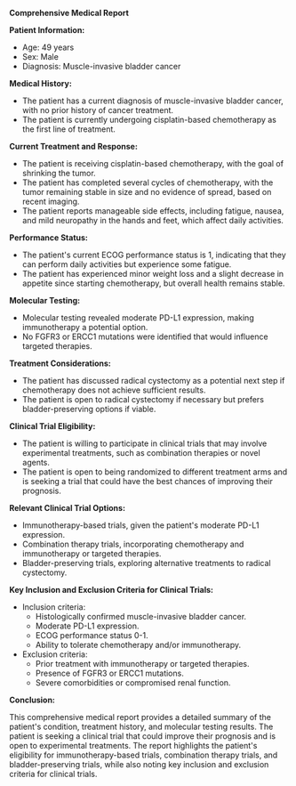 **Comprehensive Medical Report**

**Patient Information:**

* Age: 49 years
* Sex: Male
* Diagnosis: Muscle-invasive bladder cancer

**Medical History:**

* The patient has a current diagnosis of muscle-invasive bladder cancer, with no prior history of cancer treatment.
* The patient is currently undergoing cisplatin-based chemotherapy as the first line of treatment.

**Current Treatment and Response:**

* The patient is receiving cisplatin-based chemotherapy, with the goal of shrinking the tumor.
* The patient has completed several cycles of chemotherapy, with the tumor remaining stable in size and no evidence of spread, based on recent imaging.
* The patient reports manageable side effects, including fatigue, nausea, and mild neuropathy in the hands and feet, which affect daily activities.

**Performance Status:**

* The patient's current ECOG performance status is 1, indicating that they can perform daily activities but experience some fatigue.
* The patient has experienced minor weight loss and a slight decrease in appetite since starting chemotherapy, but overall health remains stable.

**Molecular Testing:**

* Molecular testing revealed moderate PD-L1 expression, making immunotherapy a potential option.
* No FGFR3 or ERCC1 mutations were identified that would influence targeted therapies.

**Treatment Considerations:**

* The patient has discussed radical cystectomy as a potential next step if chemotherapy does not achieve sufficient results.
* The patient is open to radical cystectomy if necessary but prefers bladder-preserving options if viable.

**Clinical Trial Eligibility:**

* The patient is willing to participate in clinical trials that may involve experimental treatments, such as combination therapies or novel agents.
* The patient is open to being randomized to different treatment arms and is seeking a trial that could have the best chances of improving their prognosis.

**Relevant Clinical Trial Options:**

* Immunotherapy-based trials, given the patient's moderate PD-L1 expression.
* Combination therapy trials, incorporating chemotherapy and immunotherapy or targeted therapies.
* Bladder-preserving trials, exploring alternative treatments to radical cystectomy.

**Key Inclusion and Exclusion Criteria for Clinical Trials:**

* Inclusion criteria:
	+ Histologically confirmed muscle-invasive bladder cancer.
	+ Moderate PD-L1 expression.
	+ ECOG performance status 0-1.
	+ Ability to tolerate chemotherapy and/or immunotherapy.
* Exclusion criteria:
	+ Prior treatment with immunotherapy or targeted therapies.
	+ Presence of FGFR3 or ERCC1 mutations.
	+ Severe comorbidities or compromised renal function.

**Conclusion:**

This comprehensive medical report provides a detailed summary of the patient's condition, treatment history, and molecular testing results. The patient is seeking a clinical trial that could improve their prognosis and is open to experimental treatments. The report highlights the patient's eligibility for immunotherapy-based trials, combination therapy trials, and bladder-preserving trials, while also noting key inclusion and exclusion criteria for clinical trials.